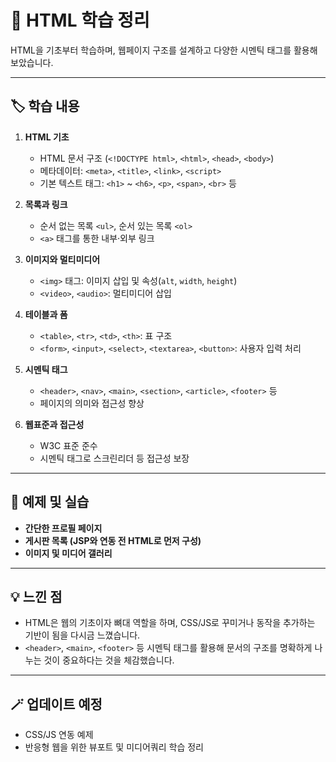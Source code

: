 # 📝 HTML 학습 정리

HTML을 기초부터 학습하며, 웹페이지 구조를 설계하고 다양한 시멘틱 태그를 활용해보았습니다.

---

## 🏷️ 학습 내용

1. **HTML 기초**
   - HTML 문서 구조 (`<!DOCTYPE html>`, `<html>`, `<head>`, `<body>`)
   - 메타데이터: `<meta>`, `<title>`, `<link>`, `<script>`
   - 기본 텍스트 태그: `<h1>` ~ `<h6>`, `<p>`, `<span>`, `<br>` 등

2. **목록과 링크**
   - 순서 없는 목록 `<ul>`, 순서 있는 목록 `<ol>`
   - `<a>` 태그를 통한 내부·외부 링크

3. **이미지와 멀티미디어**
   - `<img>` 태그: 이미지 삽입 및 속성(`alt`, `width`, `height`)
   - `<video>`, `<audio>`: 멀티미디어 삽입

4. **테이블과 폼**
   - `<table>`, `<tr>`, `<td>`, `<th>`: 표 구조
   - `<form>`, `<input>`, `<select>`, `<textarea>`, `<button>`: 사용자 입력 처리

5. **시멘틱 태그**
   - `<header>`, `<nav>`, `<main>`, `<section>`, `<article>`, `<footer>` 등
   - 페이지의 의미와 접근성 향상

6. **웹표준과 접근성**
   - W3C 표준 준수
   - 시멘틱 태그로 스크린리더 등 접근성 보장

---

## 📂 예제 및 실습

- **간단한 프로필 페이지**
- **게시판 목록 (JSP와 연동 전 HTML로 먼저 구성)**
- **이미지 및 미디어 갤러리**

---

## 💡 느낀 점

- HTML은 웹의 기초이자 뼈대 역할을 하며, CSS/JS로 꾸미거나 동작을 추가하는 기반이 됨을 다시금 느꼈습니다.
- `<header>`, `<main>`, `<footer>` 등 시멘틱 태그를 활용해 문서의 구조를 명확하게 나누는 것이 중요하다는 것을 체감했습니다.

---

## 🪄 업데이트 예정

- CSS/JS 연동 예제
- 반응형 웹을 위한 뷰포트 및 미디어쿼리 학습 정리
